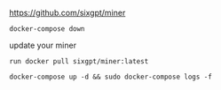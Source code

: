 https://github.com/sixgpt/miner

```shell
docker-compose down
```
update your miner

```shell
run docker pull sixgpt/miner:latest
```

```shell
docker-compose up -d && sudo docker-compose logs -f
```

